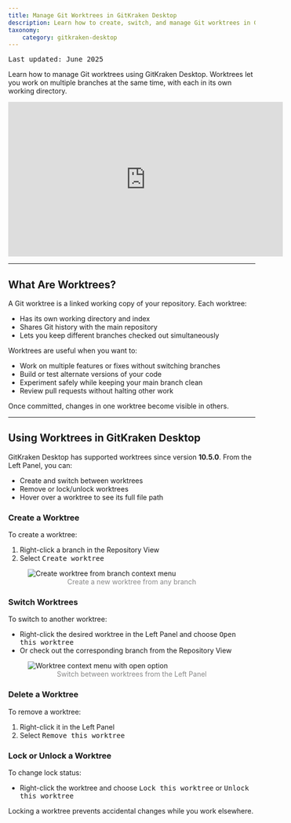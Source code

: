 ```yaml
---
title: Manage Git Worktrees in GitKraken Desktop
description: Learn how to create, switch, and manage Git worktrees in GitKraken Desktop to work on multiple branches in parallel.
taxonomy:
    category: gitkraken-desktop
---
```

<kbd>Last updated: June 2025</kbd>

Learn how to manage Git worktrees using GitKraken Desktop. Worktrees let you work on multiple branches at the same time, with each in its own working directory.

<div class='embed-container embed-container--16-9'>
    <iframe width='560' height='315' src='https://www.youtube.com/embed/grAsFn5yvjA?rel=0&vq=hd1080' frameborder='0' allowfullscreen></iframe>
</div>

***

## What Are Worktrees?

A Git worktree is a linked working copy of your repository. Each worktree:

- Has its own working directory and index
- Shares Git history with the main repository
- Lets you keep different branches checked out simultaneously

Worktrees are useful when you want to:

- Work on multiple features or fixes without switching branches
- Build or test alternate versions of your code
- Experiment safely while keeping your main branch clean
- Review pull requests without halting other work

Once committed, changes in one worktree become visible in others.

***

## Using Worktrees in GitKraken Desktop

GitKraken Desktop has supported worktrees since version **10.5.0**. From the Left Panel, you can:

- Create and switch between worktrees
- Remove or lock/unlock worktrees
- Hover over a worktree to see its full file path

### Create a Worktree

To create a worktree:
1. Right-click a branch in the Repository View
2. Select <kbd>Create worktree</kbd>

<figure>
  <img src="/wp-content/uploads/gkd-10-5-create-worktree.png" class="help-center-img img-bordered" alt="Create worktree from branch context menu">
  <figcaption style="text-align:center; color:#888">Create a new worktree from any branch</figcaption>
</figure>

### Switch Worktrees

To switch to another worktree:
- Right-click the desired worktree in the Left Panel and choose <kbd>Open this worktree</kbd>
- Or check out the corresponding branch from the Repository View

<figure>
  <img src="/wp-content/uploads/gkd-10-5-worktrees-actions.png" class="help-center-img img-bordered" alt="Worktree context menu with open option">
  <figcaption style="text-align:center; color:#888">Switch between worktrees from the Left Panel</figcaption>
</figure>

### Delete a Worktree

To remove a worktree:
1. Right-click it in the Left Panel
2. Select <kbd>Remove this worktree</kbd>

### Lock or Unlock a Worktree

To change lock status:
- Right-click the worktree and choose <kbd>Lock this worktree</kbd> or <kbd>Unlock this worktree</kbd>

Locking a worktree prevents accidental changes while you work elsewhere.
